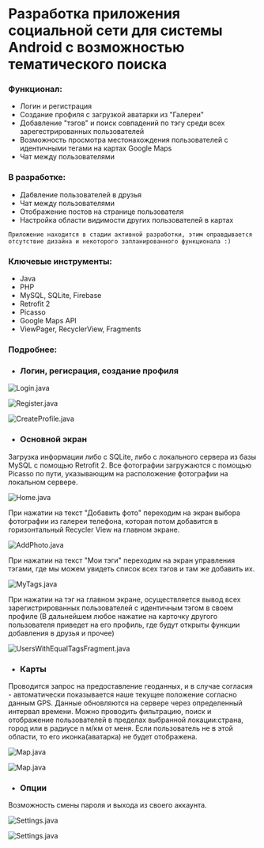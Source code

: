
# Разработка приложения социальной сети для системы Android с возможностью тематического поиска

### Функционал:

  - Логин и регистрация 
  - Создание профиля с загрузкой аватарки из "Галереи"
  - Добавление "тэгов" и поиск совпадений по тэгу среди всех зарегестрированных пользователей
  - Возможность просмотра местонахождения пользователей с идентичными тегами на картах Google Maps
  - Чат между пользователями

### В разработке:

  - Дабвление пользователей в друзья
  - Чат между пользователями
  - Отображение постов на странице пользователя
  - Настройка области видимости других пользователей в картах
  
`Приложение находится в стадии активной разработки, этим оправдывается отсутствие дизайна и некоторого запланированного функционала :)`
  
### Ключевые инструменты:

  - Java
  - PHP
  - MySQL, SQLite, Firebase
  - Retrofit 2
  - Picasso
  - Google Maps API
  - ViewPager, RecyclerView, Fragments
  
### Подробнее:

- ###  Логин, регисрация, создание профиля

![Login.java](https://github.com/melnikvlad/SocialMediaApp/blob/master/Readme/login.png)

![Register.java](https://github.com/melnikvlad/SocialMediaApp/blob/master/Readme/register.png)

![CreateProfile.java](https://github.com/melnikvlad/SocialMediaApp/blob/master/Readme/create_profile.png)

- ###  Основной экран

Загрузка информации либо с SQLite, либо с локального сервера из базы MySQL с помощью Retrofit 2.
Все фотографии загружаются с помощью Picasso по пути, указывающим на расположение фотографии на локальном сервере.

![Home.java](https://github.com/melnikvlad/SocialMediaApp/blob/master/Readme/main.png)

При нажатии на текст "Добавить фото" переходим на экран выбора фотографии из галереи телефона, которая потом добавится в горизонтальный Recycler View на главном экране.

![AddPhoto.java](https://github.com/melnikvlad/SocialMediaApp/blob/master/Readme/add_photo.png)

При нажатии на текст "Мои тэги" переходим на экран управления тэгами, где мы можем увидеть список всех тэгов и там же добавить их.

![MyTags.java](https://github.com/melnikvlad/SocialMediaApp/blob/master/Readme/tags.png)

При нажатии на тэг на главном экране, осуществляется вывод всех зарегистрированных пользователей с идентичным тэгом в своем профиле (В дальнейшем любое нажатие на карточку другого пользователя приведет на его профиль, где будут открыты функции добавления в друзья  и прочее)

![UsersWithEqualTagsFragment.java](https://github.com/melnikvlad/SocialMediaApp/blob/master/Readme/by_tag.png)

- ###  Карты

Проводится запрос на предоставление геоданных, и в случае согласия - автоматически показывается наше текущее положение согласно данным GPS. 
Данные обновляются на сервере через определенный интервал времени.
Можно проводить фильтрацию, поиск и отображение пользователей в пределах выбранной локации:страна, город или в радиусе n м/км от меня.
Если пользователь не в этой области, то его иконка(аватарка) не будет отображена.

![Map.java](https://github.com/melnikvlad/SocialMediaApp/blob/master/Readme/in_circle.png)

![Map.java](https://github.com/melnikvlad/SocialMediaApp/blob/master/Readme/out_of_circle.png)

- ###  Опции

Возможность смены пароля и выхода из своего аккаунта.

![Settings.java](https://github.com/melnikvlad/SocialMediaApp/blob/master/Readme/settings.png)

![Settings.java](https://github.com/melnikvlad/SocialMediaApp/blob/master/Readme/change_pswd.png)


